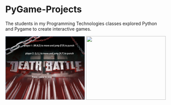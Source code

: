 # PyGame-Projects
The students in my Programming Technologies classes explored Python and Pygame to create interactive games.

<img src ="https://github.com/JPerez5/Death-Battles/blob/master/Capture.PNG" width = "250 " height = "200">
<img src="https://github.com/saramargolin/PyGame-Projects/blob/master/Capture2.PNG" width = "250" height ="200">

